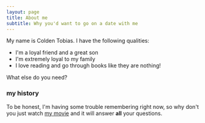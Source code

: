 ```yaml
---
layout: page
title: About me
subtitle: Why you'd want to go on a date with me
---
```


My name is Colden Tobias. I have the following qualities:

- I'm a loyal friend and a great son
- I'm extremely loyal to my family
- I love reading and go through books like they are nothing!

What else do you need?

### my history

To be honest, I'm having some trouble remembering right now, so why don't you just watch [my movie](http://en.wikipedia.org/wiki/The_Princess_Bride_%28film%29) and it will answer **all** your questions.
